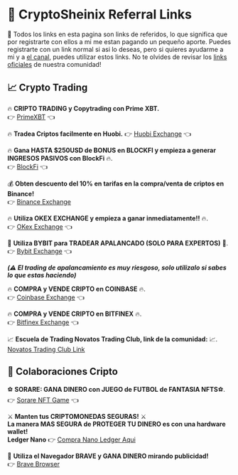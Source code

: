 # 🔗 CryptoSheinix Referral Links

👋 Todos los links en esta pagina son links de referidos, lo que significa que por registrarte con ellos a mi me estan pagando un pequeño aporte. Puedes registrarte con un link normal si asi lo deseas, pero si quieres ayudarme a mi y a [el canal](https://www.youtube.com/channel/UC423qnRwiJf4fLKAQ6Tlofg/), puedes utilizar estos links. No te olvides de revisar los [links oficiales](https://github.com/cryptosheinix/community-solidity) de nuestra comunidad!

## 📈 Crypto Trading

🔥 **CRIPTO TRADING y Copytrading con Prime XBT.**   
👉 [PrimeXBT](https://bit.ly/3BLmH0W) 👈

🔥 **Tradea Criptos facilmente en Huobi.**
👉 [Huobi Exchange](https://www.huobi.com/en-us/topic/double-reward/?invite_code=9zdx3223) 👈

🔥 **Gana HASTA $250USD de BONUS en BLOCKFI y empieza a generar  INGRESOS PASIVOS con BlockFi** 🔥.  
👉   [BlockFi](https://blockfi.com/CryptoSheinix) 👈

💰 **Obten descuento del 10% en tarifas en la compra/venta de criptos en Binance!**   
👉   [Binance Exchange](https://www.binance.com/es/register?ref=Y3XE8EA3)

🔥  **Utiliza OKEX EXCHANGE y empieza a ganar inmediatamente!!** 🔥.  
👉 [OKex Exchange](https://www.okex.com/join/6169845) 👈

🚀  **Utiliza BYBIT para TRADEAR APALANCADO (SOLO PARA EXPERTOS)** 🚀.  
👉 [Bybit Exchange](https://partner.bybit.com/b/cryptosheinix) 👈

**_(⚠️ El trading de apalancamiento es muy riesgoso, solo utilizalo si sabes lo que estas haciendo)_**

🔥  **COMPRA y VENDE CRIPTO en COINBASE** 🔥.  
👉   [Coinbase Exchange](https://www.coinbase.com/join/nuvren_6) 👈

🔥  **COMPRA y VENDE CRIPTO en BITFINEX** 🔥.  
👉  [Bitfinex Exchange](https://www.bitfinex.com/?refcode=jelPBX15) 👈 

📈  **Escuela de Trading Novatos Trading Club, link de la comunidad:**  📈.  
[Novatos Trading Club Link](https://www.novatostradingclub.com/conviertete-en-un-trader-ganador-crypto-sheinix/)

## 🚀 Colaboraciones Cripto

⚽️  **SORARE: GANA DINERO con JUEGO de FUTBOL de FANTASIA NFTS**⚽.  
👉   [Sorare NFT Game](https://sorare.pxf.io/cryptosheinix)  👈

⚔️  **Manten tus CRIPTOMONEDAS SEGURAS!** ⚔️  
__La manera MAS SEGURA de PROTEGER TU DINERO es con una hardware wallet!__  
**Ledger Nano** 👉   [Compra Nano Ledger Aqui](https://shop.ledger.com/?r=6966625b72c9)

💸  **Utiliza el Navegador BRAVE y GANA DINERO mirando publicidad!**    
👉   [Brave Browser](https://brave.com/itf854)